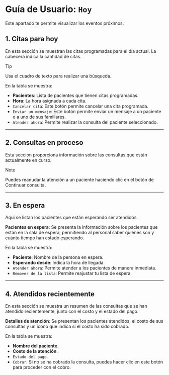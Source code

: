 # Guía de Usuario: `Hoy`

Este apartado te permite visualizar los eventos próximos.

## 1. Citas para hoy

En esta sección se muestran las citas programadas para el día actual.
La cabecera indica la cantidad de citas.

> [!TIP]
> Usa el cuadro de texto para realizar una búsqueda.

En la tabla se muestra:

- **Pacientes**: Lista de pacientes que tienen citas programadas.
- **Hora**: La hora asignada a cada cita.
- `Cancelar cita`: Este botón permite cancelar una cita programada.
- `Enviar un mensaje`: Este botón permite enviar un mensaje a un paciente o a uno de sus familiares.
- `Atender ahora`: Permite realizar la consulta del paciente seleccionado.

---

## 2. Consultas en proceso

Esta sección proporciona información sobre las consultas que están actualmente en curso.

> [!NOTE]
> Puedes reanudar la atención a un paciente haciendo clic en el botón de Continuar consulta.

---

## 3. En espera

Aquí se listan los pacientes que están esperando ser atendidos.

**Pacientes en espera**: Se presenta la información sobre los pacientes que están en la sala de espera, permitiendo al personal saber quiénes son y cuánto tiempo han estado esperando.

En la tabla se muestra:

- **Paciente**: Nombre de la persona en espera.
- **Esperando desde**: Indica la hora de llegada.
- `Atender ahora`: Permite atender a los pacientes de manera inmediata.
- `Remover de la lista`: Permite reajustar tu lista de espera.

---

## 4. Atendidos recientemente

En esta sección se muestra un resumen de las consultas que se han atendido recientemente, junto con el costo y el estado del pago.

**Detalles de atención**: Se presentan los pacientes atendidos, el costo de sus consultas y un ícono que indica si el costo ha sido cobrado.

En la tabla se muestra:

- **Nombre del paciente**.
- **Costo de la atención**.
- `Estado del pago`.
- `Cobrar`: Si no se ha cobrado la consulta, puedes hacer clic en este botón para proceder con el cobro.
